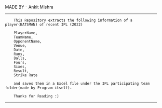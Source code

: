 MADE BY - Ankit Mishra



--------------------------------------------------------------------------------------------------------
        This Repository extracts the following information of a player(BATSMAN) of recent IPL (2022)

        PlayerName,
        TeamName,
        OpponentName,
        Venue,
        Date,
        Runs,
        Balls,
        Fours,
        Sixes,
        Result,
        Strike Rate

        and saves them in a Excel file under the IPL participating team folder(made by Program itself).

        Thanks for Reading :) 


---------------------------------------------------------------------------------------------------------